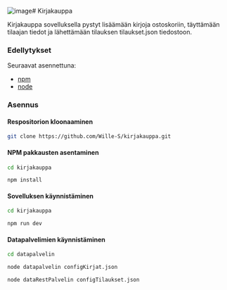 ![image](https://github.com/Wille-S/kirjakauppa/assets/144103119/4275b4f2-3d5e-448c-85dd-ea70970b7b66)# Kirjakauppa

Kirjakauppa sovelluksella pystyt lisäämään kirjoja ostoskoriin, täyttämään tilaajan tiedot ja lähettämään tilauksen tilaukset.json tiedostoon.

### Edellytykset
Seuraavat asennettuna:
- [npm](https://www.npmjs.com/)
- [node](https://nodejs.org/en)

### Asennus

#### Respositorion kloonaaminen
```bash
git clone https://github.com/Wille-S/kirjakauppa.git
```
#### NPM pakkausten asentaminen
```bash
cd kirjakauppa
```
```bash
npm install
```
#### Sovelluksen käynnistäminen
```bash
cd kirjakauppa
```
```bash
npm run dev
```
#### Datapalvelimien käynnistäminen
```bash
cd datapalvelin
```
```bash
node datapalvelin configKirjat.json
```
```bash
node dataRestPalvelin configTilaukset.json
```
